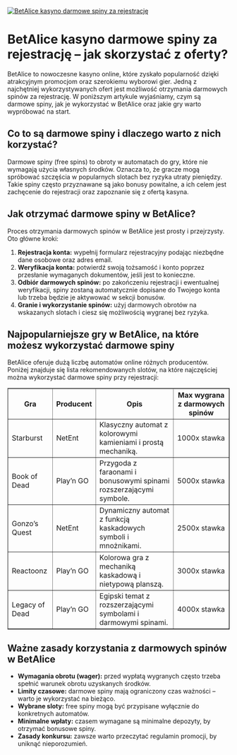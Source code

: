 [![BetAlice kasyno darmowe spiny za rejestrację](https://123-caf.pages.dev/gitsignup.png)](https://vrmoo.ru/Bt82HjjY)

<h1>BetAlice kasyno darmowe spiny za rejestrację – jak skorzystać z oferty?</h1> <p>BetAlice to nowoczesne kasyno online, które zyskało popularność dzięki atrakcyjnym promocjom oraz szerokiemu wyborowi gier. Jedną z najchętniej wykorzystywanych ofert jest możliwość otrzymania darmowych spinów za rejestrację. W poniższym artykule wyjaśniamy, czym są darmowe spiny, jak je wykorzystać w BetAlice oraz jakie gry warto wypróbować na start.</p>  <h2>Co to są darmowe spiny i dlaczego warto z nich korzystać?</h2> <p>Darmowe spiny (free spins) to obroty w automatach do gry, które nie wymagają użycia własnych środków. Oznacza to, że gracze mogą spróbować szczęścia w popularnych slotach bez ryzyka utraty pieniędzy. Takie spiny często przyznawane są jako bonusy powitalne, a ich celem jest zachęcenie do rejestracji oraz zapoznanie się z ofertą kasyna.</p>  <h2>Jak otrzymać darmowe spiny w BetAlice?</h2> <p>Proces otrzymania darmowych spinów w BetAlice jest prosty i przejrzysty. Oto główne kroki:</p> <ol>   <li><strong>Rejestracja konta:</strong> wypełnij formularz rejestracyjny podając niezbędne dane osobowe oraz adres email.</li>   <li><strong>Weryfikacja konta:</strong> potwierdź swoją tożsamość i konto poprzez przesłanie wymaganych dokumentów, jeśli jest to konieczne.</li>   <li><strong>Odbiór darmowych spinów:</strong> po zakończeniu rejestracji i ewentualnej weryfikacji, spiny zostaną automatycznie dopisane do Twojego konta lub trzeba będzie je aktywować w sekcji bonusów.</li>   <li><strong>Granie i wykorzystanie spinów:</strong> użyj darmowych obrotów na wskazanych slotach i ciesz się możliwością wygranej bez ryzyka.</li> </ol>  <h2>Najpopularniejsze gry w BetAlice, na które możesz wykorzystać darmowe spiny</h2> <p>BetAlice oferuje dużą liczbę automatów online różnych producentów. Poniżej znajduje się lista rekomendowanych slotów, na które najczęściej można wykorzystać darmowe spiny przy rejestracji:</p> <table border="1" cellpadding="5" cellspacing="0">   <thead>     <tr>       <th>Gra</th>       <th>Producent</th>       <th>Opis</th>       <th>Max wygrana z darmowych spinów</th>     </tr>   </thead>   <tbody>     <tr>       <td>Starburst</td>       <td>NetEnt</td>       <td>Klasyczny automat z kolorowymi kamieniami i prostą mechaniką.</td>       <td>1000x stawka</td>     </tr>     <tr>       <td>Book of Dead</td>       <td>Play’n GO</td>       <td>Przygoda z faraonami i bonusowymi spinami rozszerzającymi symbole.</td>       <td>5000x stawka</td>     </tr>     <tr>       <td>Gonzo’s Quest</td>       <td>NetEnt</td>       <td>Dynamiczny automat z funkcją kaskadowych symboli i mnożnikami.</td>       <td>2500x stawka</td>     </tr>     <tr>       <td>Reactoonz</td>       <td>Play’n GO</td>       <td>Kolorowa gra z mechaniką kaskadową i nietypową planszą.</td>       <td>3000x stawka</td>     </tr>     <tr>       <td>Legacy of Dead</td>       <td>Play’n GO</td>       <td>Egipski temat z rozszerzającymi symbolami i darmowymi spinami.</td>       <td>4000x stawka</td>     </tr>   </tbody> </table>  <h2>Ważne zasady korzystania z darmowych spinów w BetAlice</h2> <ul>   <li><strong>Wymagania obrotu (wager):</strong> przed wypłatą wygranych często trzeba spełnić warunek obrotu uzyskanych środków.</li>   <li><strong>Limity czasowe:</strong> darmowe spiny mają ograniczony czas ważności – warto je wykorzystać na bieżąco.</li>   <li><strong>Wybrane sloty:</strong> free spiny mogą być przypisane wyłącznie do konkretnych automatów.</li>   <li><strong>Minimalne wpłaty:</strong> czasem wymagane są minimalne depozyty, by otrzymać bonusowe spiny.</li>   <li><strong>Zasady konkursu:</strong> zawsze warto przeczytać regulamin promocji, by uniknąć nieporozumień.</li> </ul>